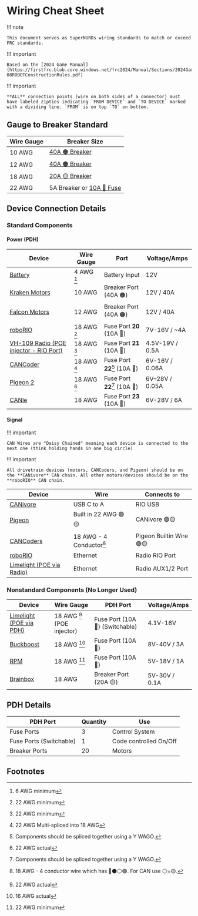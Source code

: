 # Wiring Cheat Sheet

!!! note

    This document serves as SuperNURDs wiring standards to match or exceed FRC standards.

!!! important

    Based on the [2024 Game Manual](https://firstfrc.blob.core.windows.net/frc2024/Manual/Sections/2024GameManual-08ROBOTConstructionRules.pdf)

!!! important

    **ALL** connection points (wire on both sides of a connector) must have labeled zipties indicating `FROM DEVICE` and `TO DEVICE` marked with a dividing line. `FROM` is on top `TO` on bottom.

## Gauge to Breaker Standard

| Wire Gauge | Breaker Size                                                                                                                                                                                                                                                                      |
| ---------- | --------------------------------------------------------------------------------------------------------------------------------------------------------------------------------------------------------------------------------------------------------------------------------- |
| 10 AWG     | [40A 🟠 Breaker](https://www.revrobotics.com/rev-11-1863/)                                                                                                                                                                                                                       |
| 12 AWG     | [40A 🟠 Breaker](https://www.revrobotics.com/rev-11-1863/)                                                                                                                                                                                                                       |
| 18 AWG     | [20A 🟡 Breaker](https://www.revrobotics.com/rev-11-1861/)                                                                                                                                                                                                                       |
| 22 AWG     | 5A Breaker or [10A 🔴 Fuse](https://www.andymark.com/products/10-amp-mini-red-fuse?via=Z2lkOi8vYW5keW1hcmsvV29ya2FyZWE6Ok5hdmlnYXRpb246OlNlYXJjaFJlc3VsdHMvJTdCJTIyYnV0dG9uJTIyJTNBJTIyc2VhcmNoJTIyJTJDJTIycSUyMiUzQSUyMmZ1c2UlMjIlMkMlMjJ1dGY4JTIyJTNBJTIyJUUyJTlDJTkzJTIyJTdE) |

## Device Connection Details

### Standard Components

#### Power (PDH)

| Device                                                                                                                                                                                                                                                                            | Wire Gauge    | Port                                | Voltage/Amps    |
| --------------------------------------------------------------------------------------------------------------------------------------------------------------------------------------------------------------------------------------------------------------------------------- | ------------- | ----------------------------------- | --------------- |
| [Battery](https://www.andymark.com/products/mk-es17-12-12v-sla-battery-set-of-2?via=Z2lkOi8vYW5keW1hcmsvV29ya2FyZWE6Ok5hdmlnYXRpb246OlNlYXJjaFJlc3VsdHMvJTdCJTIyYnV0dG9uJTIyJTNBJTIyc2VhcmNoJTIyJTJDJTIycSUyMiUzQSUyMkJhdHRlcnklMjIlMkMlMjJ1dGY4JTIyJTNBJTIyJUUyJTlDJTkzJTIyJTdE) | 4 AWG [^6m]   | Battery Input                       | 12V             |
| [Kraken Motors](https://wcproducts.com/products/kraken)                                                                                                                                                                                                                           | 10 AWG        | Breaker Port (40A 🟠)              | 12V / 40A       |
| [Falcon Motors](https://store.ctr-electronics.com/falcon-500-powered-by-talon-fx/)                                                                                                                                                                                                | 12 AWG        | Breaker Port (40A 🟠)              | 12V / 40A       |
| [roboRIO](https://www.ni.com/docs/en-US/bundle/roborio-frc-specs/page/specs.html)                                                                                                                                                                                                 | 18 AWG [^22m] | Fuse Port **20** (10A 🔴)          | 7V-16V / \~4A   |
| [VH-109 Radio (POE injector - RIO Port)](https://frc-radio.vivid-hosting.net)                                                                                                                                                                                                     | 18 AWG [^22m] | Fuse Port **21** (10A 🔴)          | 4.5V-19V / 0.5A |
| [CANCoder](https://store.ctr-electronics.com/cancoder/)                                                                                                                                                                                                                           | 18 AWG [^22s] | Fuse Port **22**[^splice] (10A 🔴) | 6V-16V / 0.06A  |
| [Pigeon 2](https://store.ctr-electronics.com/pigeon-2/)                                                                                                                                                                                                                           | 18 AWG [^22a] | Fuse Port **22**[^splice] (10A 🔴) | 6V–28V / 0.05A  |
| [CANle](https://store.ctr-electronics.com/candle/)                                                                                                                                                                                                                                | 18 AWG        | Fuse Port **23** (10A 🔴)          | 6V-28V / 6A     |

#### Signal

!!! important

    CAN Wires are "Daisy Chained" meaning each device is connected to the next one (think holding hands in one big circle)

!!! important

    All drivetrain devices (motors, CANCoders, and Pigeon) should be on the **CANivore** CAN chain. All other motors/devices should be on the **roboRIO** CAN chain.

| Device                                                                                             | Wire                         | Connects to                |
| -------------------------------------------------------------------------------------------------- | ---------------------------- | -------------------------- |
| [CANivore](https://store.ctr-electronics.com/canivore/)                                            | USB C to A                   | RIO USB                    |
| [Pigeon](https://store.ctr-electronics.com/pigeon-2/)                                              | Built in 22 AWG 🟢🟡       | CANivore 🟢🟡            |
| [CANCoders](https://store.ctr-electronics.com/cancoder/)                                            | 18 AWG - 4 Conductor[^4cond] | Pigeon Builtin Wire 🟢🟡 |
| [roboRIO](https://www.ni.com/docs/en-US/bundle/roborio-frc-specs/page/specs.html)                  | Ethernet                     | Radio RIO Port             |
| [Limelight (POE via Radio)](https://limelightvision.io/collections/products/products/limelight-3g) | Ethernet                     | Radio AUX1/2 Port      |

### Nonstandard Components (No Longer Used)

| Device                                                                                                                                                                                                                                                                                                                                                                                                                                                                                         | Wire Gauge                   | PDH Port                         | Voltage/Amps  |
| ---------------------------------------------------------------------------------------------------------------------------------------------------------------------------------------------------------------------------------------------------------------------------------------------------------------------------------------------------------------------------------------------------------------------------------------------------------------------------------------------- | ---------------------------- | -------------------------------- | ------------- |
| [Limelight (POE via PDH)](https://limelightvision.io/collections/products/products/limelight-3g)                                                                                                                                                                                                                                                                                                                                                                                               | 18 AWG [^22a] (POE injector) | Fuse Port (10A 🔴) (Switchable) | 4.1V-16V      |
| [Buckboost](https://www.amazon.com/dp/B07YZBLCY5?ref_=cm_sw_r_mwn_dp_RTA53JTPWSH5JCAQQY3N&language=en-US&th=1)                                                                                                                                                                                                                                                                                                                                                                                 | 18 AWG [^16a]                | Fuse Port (10A 🔴)              | 8V-40V / 3A   |
| [RPM](https://www.revrobotics.com/rev-11-1856/)                                                                                                                                                                                                                                                                                                                                                                                                                                                | 18 AWG [^22m]                | Fuse Port (10A 🔴)              | 5V-18V / 1A   |
| [Brainbox](https://www.digikey.com/en/products/detail/brainboxes/SW-005/10707220?utm_adgroup=&utm_source=google&utm_medium=cpc&utm_campaign=PMax%20Shopping_Product_Low%20ROAS%20Categories&utm_term=&utm_content=&utm_id=go_cmp-20243063506_adg-_ad-__dev-c_ext-_prd-10707220_sig-CjwKCAiAgeeqBhBAEiwAoDDhn4cIbYoBl8Z6SP9xnkMEmNVM-WrD_xpfsFmYmj6y0Cb7H9kOBvuzMhoCeBUQAvD_BwE&gad_source=1&gclid=CjwKCAiAgeeqBhBAEiwAoDDhn4cIbYoBl8Z6SP9xnkMEmNVM-WrD_xpfsFmYmj6y0Cb7H9kOBvuzMhoCeBUQAvD_BwE) | 18 AWG                       | Breaker Port (20A 🟡)           | 5V-30V / 0.1A |

## PDH Details

| PDH Port                | Quantity | Use                    |
| ----------------------- | -------- | ---------------------- |
| Fuse Ports              | 3        | Control System         |
| Fuse Ports (Switchable) | 1        | Code controlled On/Off |
| Breaker Ports           | 20       | Motors                 |

## Footnotes

[^6m]: 6 AWG minimum
[^16a]: 16 AWG actual
[^22a]: 22 AWG actual
[^22m]: 22 AWG minimum
[^22s]: 22 AWG Multi-spliced into 18 AWG
[^splice]: Components should be spliced together using a Y WAGO.
[^4cond]:18 AWG - 4 conductor wire which has 🔴⚫️⚪️🟢. For CAN use ⚪️=🟡.
